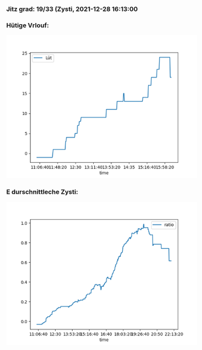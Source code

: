 ### Jitz grad: 19/33 (Zysti, 2021-12-28 16:13:00

### Hütige Vrlouf:
![Graph](Today.png)

### E durschnittleche Zysti:
![Graph](Zysti.png)